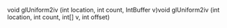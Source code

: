 void glUniform2iv (int location, int count, IntBuffer v)void glUniform2iv (int location, int count, int[] v, int offset)